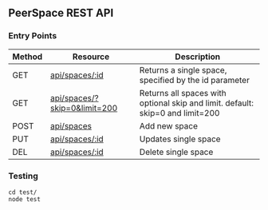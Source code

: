 ## PeerSpace REST API

### Entry Points
Method | Resource | Description
---|---|---
GET | [api/spaces/:id]() | Returns a single space, specified by the id parameter
GET |[api/spaces/?skip=0&limit=200]() | Returns all spaces with optional skip and limit. default: skip=0 and limit=200
POST |[ api/spaces]() | Add new space
PUT |[ api/spaces/:id]() | Updates single space
DEL |[ api/spaces/:id]() | Delete single space


### Testing
```
cd test/
node test
```
